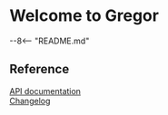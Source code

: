 # Welcome to Gregor

--8<-- "README.md"

## Reference

[API documentation](API.md)  
[Changelog](Changelog.md)